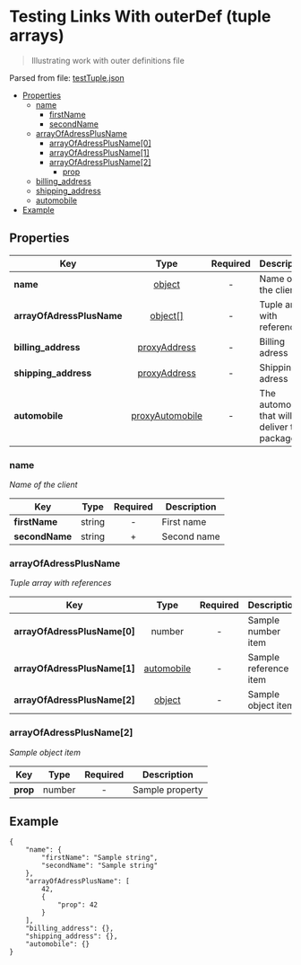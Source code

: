 # __Testing Links With outerDef (tuple arrays)__
> Illustrating work with outer definitions file

Parsed from file: [testTuple.json](https://github.com/McCastles/JMC/blob/master/examples/outer/testTuple.json)
* [Properties](#properties)
	* [name](#name)
		* [firstName](#name)
		* [secondName](#name)
	* [arrayOfAdressPlusName](#arrayOfAdressPlusName)
		* [arrayOfAdressPlusName[0]](#arrayOfAdressPlusName)
		* [arrayOfAdressPlusName[1]](#arrayOfAdressPlusName)
		* [arrayOfAdressPlusName[2]](#arrayOfAdressPlusName[2])
			* [prop](#arrayOfAdressPlusName[2])
	* [billing_address](#properties)
	* [shipping_address](#properties)
	* [automobile](#properties)
* [Example](#example)
## __Properties__

|Key|Type|Required|Description|
|-|:-:|:-:|-|
|__name__|[object](#name)|-|Name of the client|
|__arrayOfAdressPlusName__|[object[]](#arrayOfAdressPlusName)|-|Tuple array with references|
|__billing_address__|[proxyAddress](./definitions/proxy.md#proxyAddress)|-|Billing adress|
|__shipping_address__|[proxyAddress](./definitions/proxy.md#proxyAddress)|-|Shipping adress|
|__automobile__|[proxyAutomobile](./definitions/proxy.md#proxyAutomobile)|-|The automobile that will deliver the package|
### __name__
_Name of the client_

|Key|Type|Required|Description|
|-|:-:|:-:|-|
|__firstName__|string|-|First name|
|__secondName__|string|+|Second name|
### __arrayOfAdressPlusName__
_Tuple array with references_

|Key|Type|Required|Description|
|-|:-:|:-:|-|
|__arrayOfAdressPlusName[0]__|number|-|Sample number item|
|__arrayOfAdressPlusName[1]__|[automobile](./definitions/proxy.md#automobile)|-|Sample reference item|
|__arrayOfAdressPlusName[2]__|[object](#arrayOfAdressPlusName[2])|-|Sample object item|
### __arrayOfAdressPlusName[2]__
_Sample object item_

|Key|Type|Required|Description|
|-|:-:|:-:|-|
|__prop__|number|-|Sample property|
## __Example__
```
{
    "name": {
        "firstName": "Sample string",
        "secondName": "Sample string"
    },
    "arrayOfAdressPlusName": [
        42,
        {
            "prop": 42
        }
    ],
    "billing_address": {},
    "shipping_address": {},
    "automobile": {}
}
```